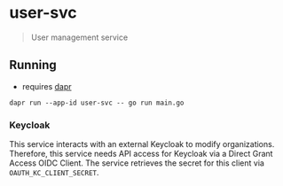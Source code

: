 # user-svc

> User management service

## Running
- requires [dapr](https://docs.dapr.io/getting-started/install-dapr-cli/)
```
dapr run --app-id user-svc -- go run main.go
```

### Keycloak

This service interacts with an external Keycloak to modify organizations.
Therefore, this service needs API access for Keycloak via a Direct Grant Access OIDC Client.
The service retrieves the secret for this client via `OAUTH_KC_CLIENT_SECRET`.  
